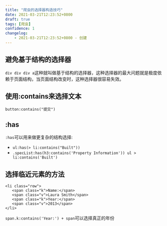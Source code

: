 ```yaml
---
title: "爬虫的选择器构造技巧"
date: 2021-03-21T12:23:52+0800
draft: true
tags: [爬虫]
confidence: 1
changelog:
    - 2021-03-21T12:23:52+0800 - 创建
---
```

## 避免基于结构的选择器
`div div div a`这种就叫做基于结构的选择器，这种选择器的最大问题就是极度依赖于页面结构，当页面结构改变时，这种选择器很容易失效。

## 使用:contains来选择文本
`button:contains("提交")`

## :has
`:has`可以用来做更复杂的结构选择:
* `ul:has(> li:contains("Built"))`
* `.specList:has(h3:contains('Property Information')) ul > li:contains('Built')`

## 选择临近元素的方法
```
<li class="row">
   <span class="k">Name:</span>
   <span class="v">Laura Smith</span>
   <span class="k">Year:</span>
   <span class="v">2013</span>
</li>
```
`span.k:contains('Year:') + span`可以选择真正的年份

